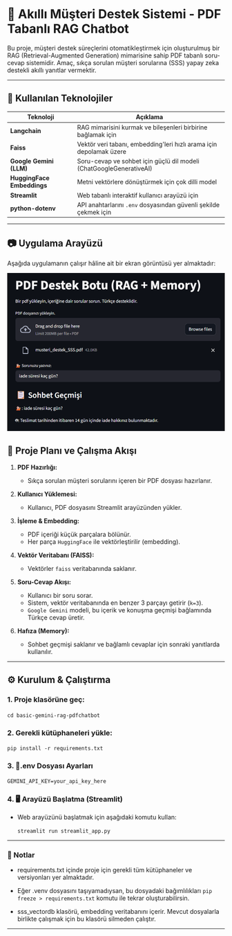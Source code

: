 # 📄 Akıllı Müşteri Destek Sistemi - PDF Tabanlı RAG Chatbot

Bu proje, müşteri destek süreçlerini otomatikleştirmek için oluşturulmuş bir RAG (Retrieval-Augmented Generation) mimarisine sahip PDF tabanlı soru-cevap sistemidir. Amaç, sıkça sorulan müşteri sorularına (SSS) yapay zeka destekli akıllı yanıtlar vermektir.

---

## 🚀 Kullanılan Teknolojiler

| Teknoloji                         | Açıklama                                                                 |
|----------------------------------|--------------------------------------------------------------------------|
| **Langchain**                    | RAG mimarisini kurmak ve bileşenleri birbirine bağlamak için             |
| **Faiss**                        | Vektör veri tabanı, embedding'leri hızlı arama için depolamak üzere      |
| **Google Gemini (LLM)**          | Soru-cevap ve sohbet için güçlü dil modeli (ChatGoogleGenerativeAI)     |
| **HuggingFace Embeddings**       | Metni vektörlere dönüştürmek için çok dilli model                        |
| **Streamlit**                    | Web tabanlı interaktif kullanıcı arayüzü için                            |
| **python-dotenv**                | API anahtarlarını `.env` dosyasından güvenli şekilde çekmek için         |

---

## 📷 Uygulama Arayüzü
Aşağıda uygulamanın çalışır hâline ait bir ekran görüntüsü yer almaktadır:

![Uygulama Arayüzü](images/basic-gemini-rag-pdfchatbot-streamlit-screenshot.png)



## 🧠 Proje Planı ve Çalışma Akışı

1. **PDF Hazırlığı:**  
   - Sıkça sorulan müşteri sorularını içeren bir PDF dosyası hazırlanır.

2. **Kullanıcı Yüklemesi:**  
   - Kullanıcı, PDF dosyasını Streamlit arayüzünden yükler.

3. **İşleme & Embedding:**  
   - PDF içeriği küçük parçalara bölünür.  
   - Her parça `HuggingFace` ile vektörleştirilir (embedding).  

4. **Vektör Veritabanı (FAISS):**  
   - Vektörler `faiss` veritabanında saklanır.  

5. **Soru-Cevap Akışı:**  
   - Kullanıcı bir soru sorar.  
   - Sistem, vektör veritabanında en benzer 3 parçayı getirir (`k=3`).  
   - `Google Gemini` modeli, bu içerik ve konuşma geçmişi bağlamında Türkçe cevap üretir.

6. **Hafıza (Memory):**  
   - Sohbet geçmişi saklanır ve bağlamlı cevaplar için sonraki yanıtlarda kullanılır.

---

## ⚙️ Kurulum & Çalıştırma

### 1. Proje klasörüne geç:
 
  ```cd basic-gemini-rag-pdfchatbot```

### 2. Gerekli kütüphaneleri yükle:

   ```pip install -r requirements.txt```

### 3. 🔐.env Dosyası Ayarları

   ```GEMINI_API_KEY=your_api_key_here```

### 4. 🖥️ Arayüzü Başlatma (Streamlit)
 - Web arayüzünü başlatmak için aşağıdaki komutu kullan:

   ```streamlit run streamlit_app.py```

---

### 📌 Notlar
 - requirements.txt içinde proje için gerekli tüm kütüphaneler ve versiyonları yer almaktadır.

 - Eğer .venv dosyasını taşıyamadıysan, bu dosyadaki bağımlılıkları ```pip freeze > requirements.txt``` komutu ile tekrar oluşturabilirsin.

 - sss_vectordb klasörü, embedding veritabanını içerir. Mevcut dosyalarla birlikte çalışmak için bu klasörü silmeden çalıştır.

---


